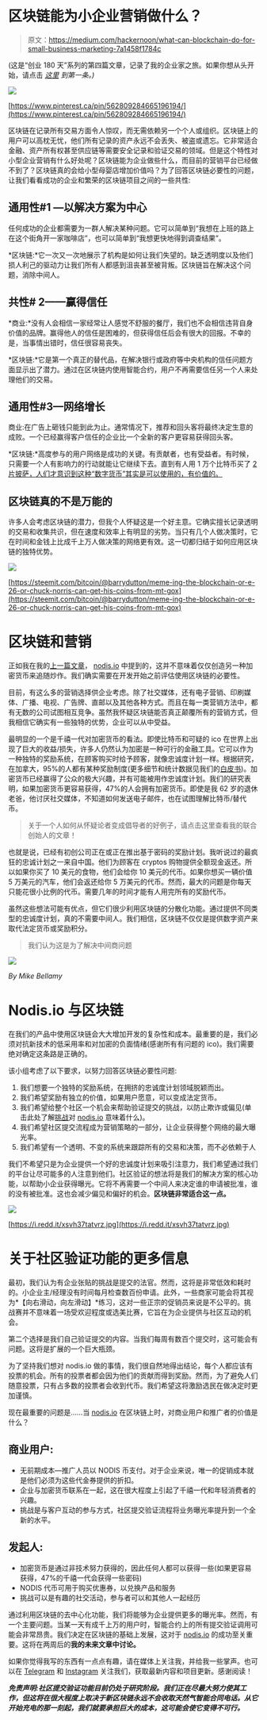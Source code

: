 # 区块链能为小企业营销做什么？

> 原文：<https://medium.com/hackernoon/what-can-blockchain-do-for-small-business-marketing-7a1458f1784c>

(这是“创业 180 天”系列的第四篇文章，记录了我的企业家之旅。如果你想从头开始，请点击 [*这里*](https://theascent.pub/180-days-to-start-up-1-documenting-my-journey-to-building-a-potentially-valuable-solution-1b79191ccca3) *到第一条。)*

![](img/fdf725664bced59b0c504acbe1104b5f.png)

[https://www.pinterest.ca/pin/562809284665196194/](https://www.pinterest.ca/pin/562809284665196194/)

区块链在记录所有交易方面令人惊叹，而无需依赖另一个个人或组织。区块链上的用户可以高枕无忧，他们所有记录的资产永远不会丢失、被盗或遗忘。它非常适合金融、资产所有权甚至供应链等需要安全记录和验证交易的领域。但是这个特性对小型企业营销有什么好处呢？区块链能为企业做些什么，而目前的营销平台已经做不到了？区块链真的会给小型母婴店增加价值吗？为了回答区块链必要性的问题，让我们看看成功的企业和繁荣的区块链项目之间的一些共性:

## 通用性#1 —以解决方案为中心

任何成功的企业都需要为一群人解决某种问题。它可以简单到“我想在上班的路上在这个街角开一家咖啡店”，也可以简单到“我想更快地得到调查结果”。

*区块链:*它一次又一次地展示了机构是如何让我们失望的。缺乏透明度以及他们损人利己的驱动力让我们所有人都感到沮丧甚至被背叛。区块链旨在解决这个问题，消除中间人。

## 共性# 2——赢得信任

*商业:*没有人会相信一家经常让人感觉不舒服的餐厅，我们也不会相信违背自身价值的品牌。赢得他人的信任是困难的，但获得信任后会有很大的回报。不幸的是，当事情出错时，信任很容易丧失。

*区块链:*它是第一个真正的替代品，在解决银行或政府等中央机构的信任问题方面显示出了潜力。通过在区块链内使用智能合约，用户不再需要信任另一个人来处理他们的交易。

## 通用性#3—网络增长

商业:在广告上砸钱只能到此为止。通常情况下，推荐和回头客将最终决定生意的成败。一个已经赢得客户信任的企业比一个全新的客户更容易获得回头客。

*区块链:*高度参与的用户网络是成功的关键。有贡献者，也有受益者。有时候，只需要一个人有影响力的行动就能让它继续下去。直到有人用 1 万个比特币买了 [2 片披萨，人们才意识到这种“数字货币”其实是可以使用的，有价值的。](https://www.techly.com.au/2017/12/05/first-ever-bitcoin-transaction-used-buy-two-pizzas-today-worth-150-million/)

## 区块链真的不是万能的

许多人会考虑区块链的潜力，但我个人怀疑这是一个好主意。它确实擅长记录透明的交易和收集共识，但在速度和效率上有明显的劣势。当只有几个人做决策时，它在时间和金钱上比成千上万人做决策的网络更有效。这一切都归结于如何应用区块链的独特优势。

![](img/11d3ed909922d039a08bf00636670607.png)

[https://steemit.com/bitcoin/@barrydutton/meme-ing-the-blockchain-or-e-26-or-chuck-norris-can-get-his-coins-from-mt-gox](https://steemit.com/bitcoin/@barrydutton/meme-ing-the-blockchain-or-e-26-or-chuck-norris-can-get-his-coins-from-mt-gox)

# 区块链和营销

正如我在我的[上一篇文章](https://theascent.pub/how-past-experience-gave-me-a-cause-to-startup-4ad39bf70ac8)， [nodis.io](https://nodis.io) 中提到的，这并不意味着仅仅创造另一种加密货币来追随炒作。我们确实需要在开发开始之前评估使用区块链的必要性。

目前，有这么多的营销选择供企业考虑。除了社交媒体，还有电子营销、印刷媒体、广播、电视、广告牌、直邮以及其他各种方式。而且在每一类营销方法中，都有无数的公司试图相互竞争。虽然我怀疑区块链能否真正颠覆所有的营销方式，但我相信它确实有一些独特的优势，企业可以从中受益。

最明显的一个是千禧一代对加密货币的看法。即使比特币和可疑的 ico 在世界上出现了巨大的收益/损失，许多人仍然认为加密是一种可行的金融工具。它可以作为一种独特的奖励系统，在顾客购买时给予顾客，就像忠诚度计划一样。根据研究，在加拿大，95%的人都有某种奖励制度(更多细节和统计数据见我们的[白皮书](https://drive.google.com/file/d/12YXZ9ptYE3FomNcSluIo7ly-gk8JlbhU/view))。加密货币已经赢得了公众的极大兴趣，并有可能被用作忠诚度计划。我们的研究表明，如果加密货币更容易获得，47%的人会拥有加密货币。即使是我 62 岁的退休老爸，他讨厌社交媒体，不知道如何发送电子邮件，也在试图理解比特币/替代币。

> 关于一个人如何从怀疑论者变成倡导者的好例子，请点击这里查看我的联合创始人的文章！

也就是说，已经有初创公司正在或正在推出基于密码的奖励计划。我听说过的最疯狂的忠诚计划之一来自中国。他们为顾客在 cryptos 购物提供全额现金返还。所以如果你买了 10 美元的食物，他们会给你 10 美元的代币。如果你想买一辆价值 5 万美元的汽车，他们会返还给你 5 万美元的代币。然而，最大的问题是你每天只能花很小比例的代币。需要几年的时间才能有人用完所有的奖励代币。

虽然这些想法可能有优点，但它们很少利用区块链的分散化功能。通过提供不同类型的忠诚度计划，真的不需要中间人。我们相信，区块链不仅仅是提供数字资产来取代法定货币或奖励积分。

> 我们认为这是为了解决中间商问题

![](img/b5ec1d6a8e7d3a9cf93272787be16659.png)

*By Mike Bellamy*

# Nodis.io 与区块链

在我们的产品中使用区块链会大大增加开发的复杂性和成本。最重要的是，我们必须对抗新技术的低采用率和对加密的负面情绪(感谢所有有问题的 ico)。我们需要绝对确定这条路是正确的。

该小组考虑了以下要求，以努力回答区块链必要性问题:

1.  我们想要一个独特的奖励系统，在拥挤的忠诚度计划领域脱颖而出。
2.  我们希望奖励有独立的价值，如果用户愿意，可以变成法定货币。
3.  我们希望给整个社区一个机会来帮助验证提交的挑战，以防止欺诈或偏见(单击此处了解[挑战](https://theascent.pub/180-days-to-start-up-1-documenting-my-journey-to-building-a-potentially-valuable-solution-1b79191ccca3)对 [nodis.io](https://nodis.io) 意味着什么)。
4.  我们希望社区提交流程成为营销策略的一部分，让企业获得整个网络的最大曝光率。
5.  我们希望有一个透明、不变的系统来跟踪所有的交易和决策，而不必依赖于人

我们不希望只是为企业提供一个好的忠诚度计划来吸引注意力，我们希望通过我们的平台让尽可能多的人注意到他们。社区验证的想法将是我们的解决方案的核心功能，以帮助小企业获得曝光。它将不再需要一个中间人来决定谁的申请被批准，谁的没有被批准。这也会减少偏见和偏好的机会。**区块链非常适合这一点。**

![](img/e1fb648eca53cf437c78f1f7814cf510.png)

[https://i.redd.it/xsvh37tatvrz.jpg](https://i.redd.it/xsvh37tatvrz.jpg)

# 关于社区验证功能的更多信息

最初，我们认为有企业张贴的挑战是提交的法官。然而，这将是非常低效和耗时的。小企业主/经理没有时间每月检查数百份申请。此外，一些商家可能会将其视为*【向右滑动，向左滑动】*练习，这对一些正宗的促销员来说是不公平的。挑战赛并不意味着一场受欢迎程度或选美比赛，它旨在为企业提供与社区互动的机会。

第二个选择是我们自己验证提交的内容。当我们每周有数百个提交时，这可能会有问题。这将是扩展的一个巨大瓶颈。

为了坚持我们想对 nodis.io 做的事情，我们很自然地得出结论，每个人都应该有投票的机会。所有的投票者都会因为他们的贡献而得到奖励。然而，为了避免人们随意投票，只有占多数的投票者会收到代币。我们希望这将激励选民在做决定时更加谨慎。

现在最重要的问题是……当 [nodis.io](https://nodis.io) 在区块链上时，对商业用户和推广者的价值是什么？

## 商业用户:

*   无前期成本—推广人员以 NODIS 币支付。对于企业来说，唯一的促销成本就是他们必须为这些代金券提供的折扣。
*   企业与加密货币联系在一起，这在很大程度上引起了千禧一代和年轻消费者的兴趣。
*   挑战是与客户互动的参与方式，社区提交验证流程将业务曝光率提升到一个全新的水平。

## 发起人:

*   加密货币是通过非技术努力获得的，因此任何人都可以获得一些(如果更容易获得，47%的千禧一代会获得一些密码)
*   NODIS 代币可用于购买优惠券，以兑换产品和服务
*   挑战可以是有趣的社交活动，参与者可以和其他人一起经历

通过利用区块链的去中心化功能，我们将能够为企业提供更多的曝光率。然而，有一个主要问题。当某一天有成千上万的用户时，智能合约上的所有提交验证调用可能会非常昂贵。我们决定在区块链的基础上发展，这对于 [nodis.io](https://nodis.io) 的成功至关重要。这将在两周后的**我的未来文章中讨论。**

如果你觉得我写的东西有一点点有趣，请在媒体上关注我，并给我一些掌声。也可以在 [Telegram](https://t.me/nodisgetnoticedgroup) 和 [Instagram](https://www.instagram.com/nodis.io/) 关注我们，获取最新内容和项目更新。感谢阅读！

***免责声明:社区提交验证功能目前仍处于研究阶段。我们正在尽最大努力使其工作，但这将在很大程度上取决于新区块链永远不会收取天然气智能合同电话。从它开始充电的那一刻起，我们就要承担巨大的成本，这可能会使它变得不可行。***